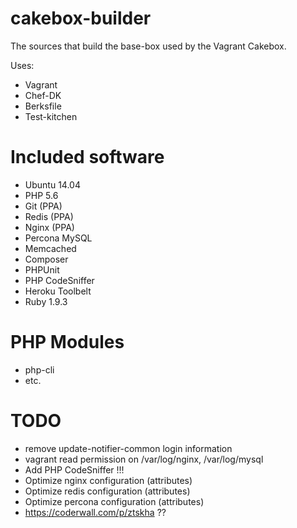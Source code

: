 cakebox-builder
===============

The sources that build the base-box used by the Vagrant Cakebox.

Uses:

- Vagrant
- Chef-DK
- Berksfile
- Test-kitchen

# Included software

- Ubuntu 14.04
- PHP 5.6
- Git (PPA)
- Redis (PPA)
- Nginx (PPA)
- Percona MySQL
- Memcached
- Composer
- PHPUnit
- PHP CodeSniffer
- Heroku Toolbelt
- Ruby 1.9.3

# PHP Modules

- php-cli
- etc.


# TODO

- remove update-notifier-common login information
- vagrant read permission on /var/log/nginx, /var/log/mysql
- Add PHP CodeSniffer !!!
- Optimize nginx configuration (attributes)
- Optimize redis configuration (attributes)
- Optimize percona configuration (attributes)
- https://coderwall.com/p/ztskha ??
